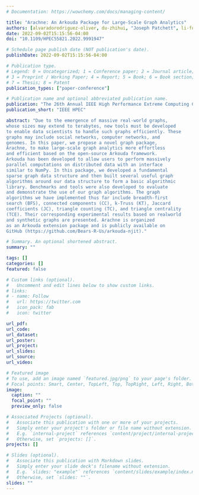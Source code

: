 ```yaml
---
# Documentation: https://wowchemy.com/docs/managing-content/

title: "Arachne: An Arkouda Package for Large-Scale Graph Analytics"
authors: [alvaradorodriguez-oliver, du-zhihui, "Joseph Patchett", li-fuhuan, admin]
date: 2022-09-02T15:15:56-04:00
doi: "10.1109/HPEC55821.2022.9991947"

# Schedule page publish date (NOT publication's date).
publishDate: 2022-09-02T15:15:56-04:00

# Publication type.
# Legend: 0 = Uncategorized; 1 = Conference paper; 2 = Journal article;
# 3 = Preprint / Working Paper; 4 = Report; 5 = Book; 6 = Book section;
# 7 = Thesis; 8 = Patent
publication_types: ["paper-conference"]

# Publication name and optional abbreviated publication name.
publication: "The 26th Annual IEEE High Performance Extreme Computing Conference"
publication_short: "IEEE HPEC"

abstract: "Due to the emergence of massive real-world graphs,
whose sizes may extend to terabytes, new tools must be developed
to enable data scientists to handle such graphs efficiently. These
graphs may include social networks, computer networks, and
genomes. In this paper, we propose a novel graph package,
Arachne, to make large-scale graph analytics more effortless
and efficient based on the open-source Arkouda framework.
Arkouda has been developed to allow users to perform massively
parallel computations on distributed data with an interface
similar to NumPy. In this package, we developed a fundamental
sparse graph data structure and then built several useful graph
algorithms around our data structure to form a basic algorithmic
library. Benchmarks and tools were also developed to evaluate
and demonstrate the use of our graph algorithms. The graph
algorithms we have implemented thus far include breadth-first
search (BFS), connected components (CC), k-Truss (KT), Jaccard
coefficients (JC), triangle counting (TC), and triangle centrality
(TCE). Their corresponding experimental results based on realworld
and synthetic graphs are presented. Arachne is organized
as an Arkouda extension package and is publicly available on
GitHub (https://github.com/Bears-R-Us/arkouda-njit)."

# Summary. An optional shortened abstract.
summary: ""

tags: []
categories: []
featured: false

# Custom links (optional).
#   Uncomment and edit lines below to show custom links.
# links:
# - name: Follow
#   url: https://twitter.com
#   icon_pack: fab
#   icon: twitter

url_pdf:
url_code:
url_dataset:
url_poster:
url_project:
url_slides:
url_source:
url_video:

# Featured image
# To use, add an image named `featured.jpg/png` to your page's folder. 
# Focal points: Smart, Center, TopLeft, Top, TopRight, Left, Right, BottomLeft, Bottom, BottomRight.
image:
  caption: ""
  focal_point: ""
  preview_only: false

# Associated Projects (optional).
#   Associate this publication with one or more of your projects.
#   Simply enter your project's folder or file name without extension.
#   E.g. `internal-project` references `content/project/internal-project/index.md`.
#   Otherwise, set `projects: []`.
projects: []

# Slides (optional).
#   Associate this publication with Markdown slides.
#   Simply enter your slide deck's filename without extension.
#   E.g. `slides: "example"` references `content/slides/example/index.md`.
#   Otherwise, set `slides: ""`.
slides: ""
---
```

